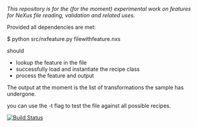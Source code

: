 *This repository is for the (for the moment) experimental work on features for 
NeXus file reading, validation and related uses.*

Provided all dependencies are met:

$ python src/nxfeature.py filewithfeature.nxs

should
* lookup the feature in the file
* successfully load and instantiate the recipe class
* process the feature and output 

The output at the moment is the list of transformations the sample has undergone.

you can use the -t flag to test the file against all possible recipes.


[![Build Status](https://travis-ci.org/nexusformat/features.svg?branch=master)](https://travis-ci.org/nexusformat/features)
